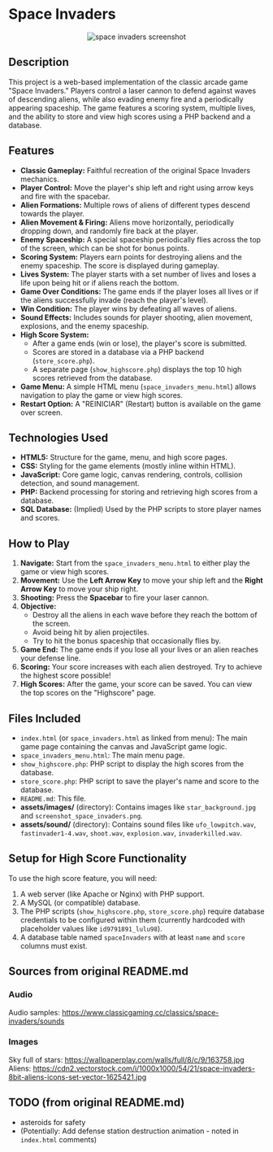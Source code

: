 # Space Invaders

<p align="center"><img alt="space invaders screenshot" src="assets/images/screenshot_space_invaders.png"></p>

## Description

This project is a web-based implementation of the classic arcade game "Space Invaders." Players control a laser cannon to defend against waves of descending aliens, while also evading enemy fire and a periodically appearing spaceship. The game features a scoring system, multiple lives, and the ability to store and view high scores using a PHP backend and a database.

## Features

* **Classic Gameplay:** Faithful recreation of the original Space Invaders mechanics.
* **Player Control:** Move the player's ship left and right using arrow keys and fire with the spacebar.
* **Alien Formations:** Multiple rows of aliens of different types descend towards the player.
* **Alien Movement & Firing:** Aliens move horizontally, periodically dropping down, and randomly fire back at the player.
* **Enemy Spaceship:** A special spaceship periodically flies across the top of the screen, which can be shot for bonus points.
* **Scoring System:** Players earn points for destroying aliens and the enemy spaceship. The score is displayed during gameplay.
* **Lives System:** The player starts with a set number of lives and loses a life upon being hit or if aliens reach the bottom.
* **Game Over Conditions:** The game ends if the player loses all lives or if the aliens successfully invade (reach the player's level).
* **Win Condition:** The player wins by defeating all waves of aliens.
* **Sound Effects:** Includes sounds for player shooting, alien movement, explosions, and the enemy spaceship.
* **High Score System:**
    * After a game ends (win or lose), the player's score is submitted.
    * Scores are stored in a database via a PHP backend (`store_score.php`).
    * A separate page (`show_highscore.php`) displays the top 10 high scores retrieved from the database.
* **Game Menu:** A simple HTML menu (`space_invaders_menu.html`) allows navigation to play the game or view high scores.
* **Restart Option:** A "REINICIAR" (Restart) button is available on the game over screen.

## Technologies Used

* **HTML5:** Structure for the game, menu, and high score pages.
* **CSS:** Styling for the game elements (mostly inline within HTML).
* **JavaScript:** Core game logic, canvas rendering, controls, collision detection, and sound management.
* **PHP:** Backend processing for storing and retrieving high scores from a database.
* **SQL Database:** (Implied) Used by the PHP scripts to store player names and scores.

## How to Play

1.  **Navigate:** Start from the `space_invaders_menu.html` to either play the game or view high scores.
2.  **Movement:** Use the **Left Arrow Key** to move your ship left and the **Right Arrow Key** to move your ship right.
3.  **Shooting:** Press the **Spacebar** to fire your laser cannon.
4.  **Objective:**
    * Destroy all the aliens in each wave before they reach the bottom of the screen.
    * Avoid being hit by alien projectiles.
    * Try to hit the bonus spaceship that occasionally flies by.
5.  **Game End:** The game ends if you lose all your lives or an alien reaches your defense line.
6.  **Scoring:** Your score increases with each alien destroyed. Try to achieve the highest score possible!
7.  **High Scores:** After the game, your score can be saved. You can view the top scores on the "Highscore" page.

## Files Included

* `index.html` (or `space_invaders.html` as linked from menu): The main game page containing the canvas and JavaScript game logic.
* `space_invaders_menu.html`: The main menu page.
* `show_highscore.php`: PHP script to display the high scores from the database.
* `store_score.php`: PHP script to save the player's name and score to the database.
* `README.md`: This file.
* **assets/images/** (directory): Contains images like `star_background.jpg` and `screenshot_space_invaders.png`.
* **assets/sound/** (directory): Contains sound files like `ufo_lowpitch.wav`, `fastinvader1-4.wav`, `shoot.wav`, `explosion.wav`, `invaderkilled.wav`.

## Setup for High Score Functionality

To use the high score feature, you will need:

1.  A web server (like Apache or Nginx) with PHP support.
2.  A MySQL (or compatible) database.
3.  The PHP scripts (`show_highscore.php`, `store_score.php`) require database credentials to be configured within them (currently hardcoded with placeholder values like `id9791891_lulu98`).
4.  A database table named `spaceInvaders` with at least `name` and `score` columns must exist.

## Sources from original README.md

### Audio
Audio samples: https://www.classicgaming.cc/classics/space-invaders/sounds

### Images
Sky full of stars: https://wallpaperplay.com/walls/full/8/c/9/163758.jpg
Aliens: https://cdn2.vectorstock.com/i/1000x1000/54/21/space-invaders-8bit-aliens-icons-set-vector-1625421.jpg

## TODO (from original README.md)

* asteroids for safety
* (Potentially: Add defense station destruction animation - noted in `index.html` comments)

